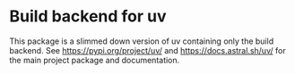 # Build backend for uv

This package is a slimmed down version of uv containing only the build backend. See
https://pypi.org/project/uv/ and https://docs.astral.sh/uv/ for the main project package and
documentation.
